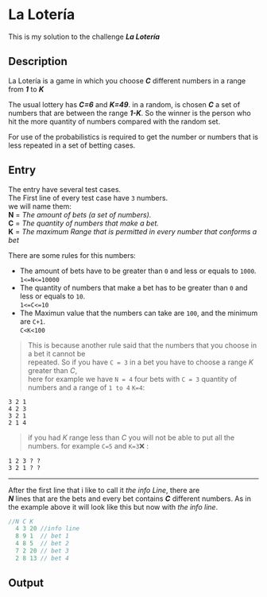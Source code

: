 # La Lotería

This is my solution to the challenge _**La Lotería**_

## Description
La Lotería is a game in which you choose _**C**_ different numbers
in a range from _**1**_ to _**K**_

The usual lottery has _**C=6**_ and _**K=49**_.
in a random, is chosen _**C**_ a set of numbers that are between the range _**1-K**_.
So the winner is the person who hit the more quantity of numbers
compared with the random set.

For use of the probabilistics is required to get the number or numbers that is
less repeated in a set of betting cases. 

## Entry
The entry have several test cases.  
The First line of every test case have `3` numbers.  
we will name them:  
**N** = _The amount of bets (a set of numbers)._  
**C** = _The quantity of numbers that make a bet._  
**K** = _The maximum Range that is permitted in every number that conforms a bet_  

There are some rules for this numbers:  
+ The amount of bets have to be greater than `0` and less or equals to `1000`.  
`1<=N<=10000`  
+ The quantity of numbers that make a bet has to be greater than `0` and less or equals to `10`.  
`1<=C<=10`
+ The Maximun value that the numbers can take are `100`, and the minimum are `C+1`.  
`C<K<100`
>This is because another rule said that the numbers that you choose in a bet it cannot be  
repeated.
So if you have `C = 3` in a bet you have to choose a range _K_ greater than _C_,   
here for example we have `N = 4` four bets with `C = 3` quantity of numbers and a range of `1 to 4` `K=4`:
```
3 2 1
4 2 3
3 2 1
2 1 4
```
>if you had _K_ range less than _C_ you will not be able to put all the numbers.
for example `C=5` and `K=3`:x: : 
```
1 2 3 ? ?
3 2 1 ? ?
``` 
---

After the first line that i like to call it _the info Line_, there are  
_**N**_ lines that are the bets and every bet contains _**C**_ different numbers.
As in the example above it will look like this but now with _the info line_.
```Java
//N C K 
  4 3 20 //info line
  8 9 1  // bet 1
  4 8 5  // bet 2
  7 2 20 // bet 3
  2 8 13 // bet 4
```

## Output
